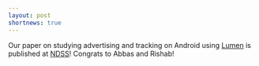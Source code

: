 ```yaml
---
layout: post
shortnews: true
---
```


Our paper on studying advertising and tracking on Android using [Lumen](https://haystack.mobi) is published at [NDSS](https://www.ndss-symposium.org/ndss2018/)! Congrats to Abbas and Rishab!